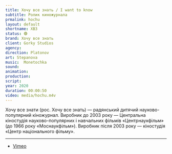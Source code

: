 ```yaml
---
title: Хочу все знать / I want to know
subtitle: Ролик киножурнала
prmalink: hochu
layout: default
shortname: ХВЗ
status: 🟢
brand: Хочу все знать
client: Gorky Studios
agency:
direction: Platonov
art: Stepanova
music:  Monetochka
sound:
animation:  
production:  
script:
year: 2020
duration: 00:00:50
video: media/hochu.m4v
---
```


Хочу все знати (рос. Хочу все знать) — радянський дитячий науково-популярний кіножурнал. Виробник до 2003 року — Центральна кіностудія науково-популярних і навчальних фільмів «Центрнаукфільм» (до 1966 року «Моснаукфільм»). Виробник після 2003 року — кіностудія «Центр національного фільму».

---

+ [Vimeo](xxxxx)

